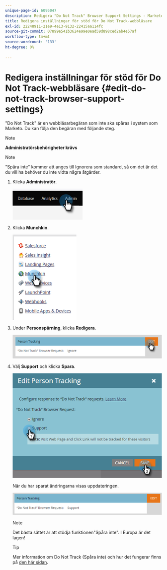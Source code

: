 ```yaml
---
unique-page-id: 6095047
description: Redigera "Do Not Track" Browser Support Settings - Marketo Docs - Product Documentation
title: Redigera inställningar för stöd för Do Not Track-webbläsare
exl-id: 22248911-21e9-4e13-9132-22415aa114fc
source-git-commit: 07899e541b3624e99e0ead59d898ced2ab4e57af
workflow-type: tm+mt
source-wordcount: '133'
ht-degree: 0%

---
```


# Redigera inställningar för stöd för Do Not Track-webbläsare {#edit-do-not-track-browser-support-settings}

&quot;Do Not Track&quot; är en webbläsarbegäran som inte ska spåras i system som Marketo. Du kan följa den begäran med följande steg.

>[!NOTE]
>
>**Administratörsbehörigheter krävs**

>[!NOTE]
>
>&quot;Spåra inte&quot; kommer att anges till Ignorera som standard, så om det är det du vill ha behöver du inte vidta några åtgärder.

1. Klicka **Administratör**.

   ![](assets/edit-do-not-track-browser-support-settings-1.png)

1. Klicka **Munchkin**.

   ![](assets/edit-do-not-track-browser-support-settings-2.png)

1. Under **Personspårning**, klicka **Redigera**.

   ![](assets/edit-do-not-track-browser-support-settings-3.png)

1. Välj **Support** och klicka **Spara**.

   ![](assets/edit-do-not-track-browser-support-settings-4.png)

   När du har sparat ändringarna visas uppdateringen.

   ![](assets/edit-do-not-track-browser-support-settings-5.png)

   >[!NOTE]
   >
   >Det bästa sättet är att stödja funktionen&quot;Spåra inte&quot;. I Europa är det lagen!

   >[!TIP]
   >
   >Mer information om Do Not Track (Spåra inte) och hur det fungerar finns på [den här sidan](https://en.wikipedia.org/wiki/Do_Not_Track).
